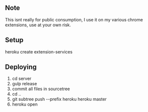 Note
---
This isnt really for public consumption, I use it on my various chrome extensions, use at your own risk.

Setup
----
heroku create extension-services

Deploying
-----
1) cd server 
2) gulp release
3) commit all files in sourcetree
4) cd ..
5) git subtree push --prefix heroku heroku master
6) heroku open